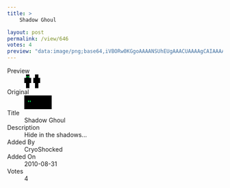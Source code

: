 ```yaml
---
title: >
    Shadow Ghoul

layout: post
permalink: /view/646
votes: 4
preview: "data:image/png;base64,iVBORw0KGgoAAAANSUhEUgAAACUAAAAgCAIAAAAaMSbnAAAABnRSTlMA/wD/AP5AXyvrAAAAgUlEQVRIiWP8//8fAwwwMjIxYAPIavAAYrRjV0E7MNLs4/ivzvBfEcJm/KfA9F+Jtvb9YDBjYHCFsP8zGv1jsKaufSzoAv+kGRi5oOz/mgyM3NS1j5HO+YGRFMdhsRuXHbjAQKfPUftG7Ru1b9Q+agF6l9fDPTxH7Ru1b9S+kWMfAETAKPkXPBIJAAAAAElFTkSuQmCC"
---
```

<dl class="side-by-side">
<dt>Preview</dt>
<dd>
    <img class="preview" src="data:image/png;base64,iVBORw0KGgoAAAANSUhEUgAAACUAAAAgCAIAAAAaMSbnAAAABnRSTlMA/wD/AP5AXyvrAAAAgUlEQVRIiWP8//8fAwwwMjIxYAPIavAAYrRjV0E7MNLs4/ivzvBfEcJm/KfA9F+Jtvb9YDBjYHCFsP8zGv1jsKaufSzoAv+kGRi5oOz/mgyM3NS1j5HO+YGRFMdhsRuXHbjAQKfPUftG7Ru1b9Q+agF6l9fDPTxH7Ru1b9S+kWMfAETAKPkXPBIJAAAAAElFTkSuQmCC">
</dd>
<dt>Original</dt>
<dd>
    <img class="preview" src="data:image/png;base64,iVBORw0KGgoAAAANSUhEUgAAAEAAAAAgCAYAAACinX6EAAAABGdBTUEAALGPC/xhBQAAAAlwSFlzAAAOwwAADsMBx2+oZAAAABl0RVh0U29mdHdhcmUAUGFpbnQuTkVUIHYzLjUuNUmK/OAAAACtSURBVGhD7ZUhEoNAEAQXFM8gmPwHH5s3UIVD8GMUlZtcDCiKsZkdgThqEdPbzEVEIPljADbAv0DuHnAHuAPcAe6A1D2QOvyv/wzg9hbo8ETgccw1pUeL4fa7P4FLGIBXBfA+A2Os5/pOwx4CwGfaoyxn4DJvgTURAI1NXy2MMMAApCFJh2N6ygAYSsozNkB5u0w2G8BQUp6xAcrbZbLZAIaS8owNUN4uky23AV/v+QhchsgHpAAAAABJRU5ErkJggg==">
</dd>
<dt>Title</dt>
<dd>Shadow Ghoul</dd>
<dt>Description</dt>
<dd>Hide in the shadows...</dd>
<dt>Added By</dt>
<dd>CryoShocked</dd>
<dt>Added On</dt>
<dd>2010-08-31</dd>
<dt>Votes</dt>
<dd>4</dd>
</dl>
